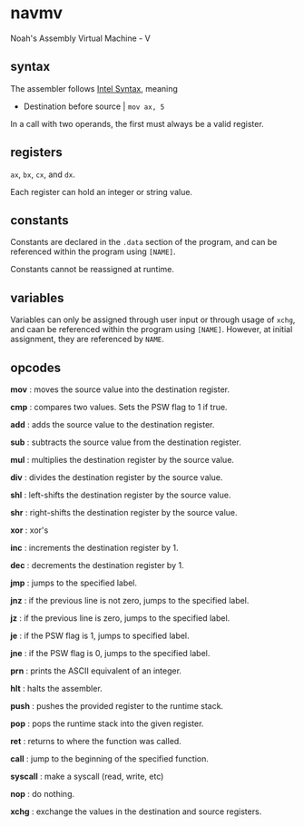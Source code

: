 # navmv

Noah's Assembly Virtual Machine - V

## syntax

The assembler follows [Intel Syntax](https://en.wikipedia.org/wiki/X86_assembly_language#syntax), meaning
- Destination before source     | `mov ax, 5`

In a call with two operands, the first must always be a valid register.

## registers

`ax`, `bx`, `cx`, and `dx`.

Each register can hold an integer or string value.

## constants

Constants are declared in the `.data` section of the program, and can be referenced within the program using `[NAME]`.

Constants cannot be reassigned at runtime.

## variables

Variables can only be assigned through user input or through usage of `xchg`, and caan be referenced within the program using `[NAME]`. However, at initial assignment, they are referenced by `NAME`.

## opcodes

**mov** : moves the source value into the destination register.

**cmp** : compares two values. Sets the PSW flag to 1 if true.

**add** : adds the source value to the destination register.

**sub** : subtracts the source value from the destination register.

**mul** : multiplies the destination register by the source value.

**div** : divides the destination register by the source value.

**shl** : left-shifts the destination register by the source value.

**shr** : right-shifts the destination register by the source value.

**xor** : xor's

**inc** : increments the destination register by 1.

**dec** : decrements the destination register by 1.

**jmp** : jumps to the specified label.

**jnz** : if the previous line is not zero, jumps to the specified label.

**jz** : if the previous line is zero, jumps to the specified label.

**je** : if the PSW flag is 1, jumps to specified label.

**jne** : if the PSW flag is 0, jumps to the specified label.

**prn** : prints the ASCII equivalent of an integer.

**hlt** : halts the assembler.

**push** : pushes the provided register to the runtime stack.

**pop** : pops the runtime stack into the given register.

**ret** : returns to where the function was called.

**call** : jump to the beginning of the specified function.

**syscall** : make a syscall (read, write, etc)

**nop** : do nothing.

**xchg** : exchange the values in the destination and source registers.